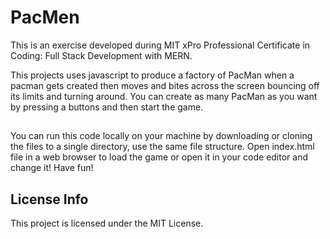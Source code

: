 # PacMen
This is an exercise developed during MIT xPro Professional Certificate in Coding: Full Stack Development with MERN. 

This projects uses javascript to produce a factory of PacMan when a pacman gets created then moves and bites across the screen bouncing off its limits and turning around. You can create as many PacMan as you want by pressing a buttons and then start the game.

##
You can run this code locally on your machine by downloading or cloning the files to a single directory, use the same file structure. Open index.html file in a web browser to load the game or open it in your code editor and change it! Have fun!

## License Info
This project is licensed under the MIT License.
